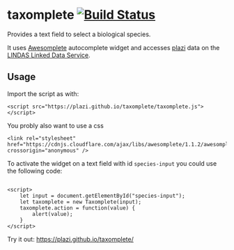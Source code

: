 # taxomplete [![Build Status](https://travis-ci.org/plazi/taxomplete.svg?branch=master)](https://travis-ci.org/plazi/taxomplete)

Provides a text field to select a biological species.

It uses [Awesomplete](https://leaverou.github.io/awesomplete/) autocomplete widget and accesses [plazi](http://www.plazi.org/)
data on the [LINDAS Linked Data Service](https://lindas-data.ch/).

## Usage

Import the script as with: 

```
<script src="https://plazi.github.io/taxomplete/taxomplete.js"></script>
```

You probly also want to use a css
```
<link rel="stylesheet" href="https://cdnjs.cloudflare.com/ajax/libs/awesomplete/1.1.2/awesomplete.css" crossorigin="anonymous" />
```

To activate the widget on a text field with id `species-input` you could use the following code:

``` 

<script>
    let input = document.getElementById("species-input");
    let taxomplete = new Taxomplete(input);
    taxomplete.action = function(value) {
        alert(value);
    }
</script>
```

Try it out: https://plazi.github.io/taxomplete/